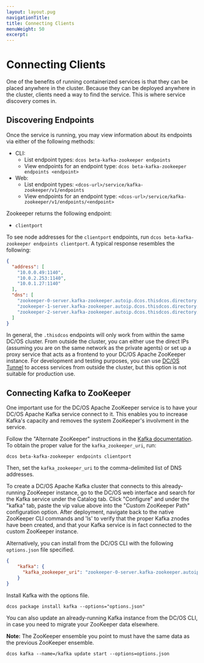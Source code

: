 ```yaml
---
layout: layout.pug
navigationTitle: 
title: Connecting Clients
menuWeight: 50
excerpt:
---
```


<!-- This source repo for this topic is https://github.com/mesosphere/dcos-commons -->


# Connecting Clients

One of the benefits of running containerized services is that they can be placed anywhere in the cluster. Because they can be deployed anywhere in the cluster, clients need a way to find the service. This is where service discovery comes in.

<a name="discovering-endpoints"></a>
## Discovering Endpoints

Once the service is running, you may view information about its endpoints via either of the following methods:

- CLI:
  - List endpoint types: `dcos beta-kafka-zookeeper endpoints`
  - View endpoints for an endpoint type: `dcos beta-kafka-zookeeper endpoints <endpoint>`
- Web:
  - List endpoint types: `<dcos-url>/service/kafka-zookeeper/v1/endpoints`
  - View endpoints for an endpoint type: `<dcos-url>/service/kafka-zookeeper/v1/endpoints/<endpoint>`

Zookeeper returns the following endpoint:

- `clientport`

To see node addresses for the `clientport` endpoints, run `dcos beta-kafka-zookeeper endpoints clientport`. A typical response resembles the following:

```json
{
  "address": [
    "10.0.0.49:1140",
    "10.0.2.253:1140",
    "10.0.1.27:1140"
  ],
  "dns": [
    "zookeeper-0-server.kafka-zookeeper.autoip.dcos.thisdcos.directory:1140",
    "zookeeper-1-server.kafka-zookeeper.autoip.dcos.thisdcos.directory:1140",
    "zookeeper-2-server.kafka-zookeeper.autoip.dcos.thisdcos.directory:1140"
  ]
}
```

In general, the `.thisdcos` endpoints will only work from within the same DC/OS cluster. From outside the cluster, you can either use the direct IPs (assuming you are on the same network as the private agents) or set up a proxy service that acts as a frontend to your DC/OS Apache ZooKeeper instance. For development and testing purposes, you can use [DC/OS Tunnel](/latest/administration/access-node/tunnel/) to access services from outside the cluster, but this option is not suitable for production use.

<a name="connecting-kafka-to-zookeeper"></a>
## Connecting Kafka to ZooKeeper

One important use for the DC/OS Apache ZooKeeper service is to have your DC/OS Apache Kafka service connect to it. This enables you to increase Kafka's capacity and removes the system ZooKeeper's involvment in the service.

Follow the "Alternate ZooKeeper" instructions in the [Kafka documentation](https://docs.mesosphere.com/service-docs/kafka/2.0.2-0.11.0/install/#alternate-zookeeper). To obtain the proper value for the `kafka_zookeeper_uri`, run:

`dcos beta-kafka-zookeeper endpoints clientport`

Then, set the `kafka_zookeeper_uri` to the comma-delimited list of DNS addresses.

To create a DC/OS Apache Kafka cluster that connects to this already-running ZooKeeper instance, go to the DC/OS web interface and search for the Kafka service under the Catalog tab. Click "Configure" and under the "kafka" tab, paste the vip value above into the "Custom ZooKeeper Path" configuration option. After deployment, navigate back to the native ZooKeeper CLI commands and 'ls' to verify that the proper Kafka znodes have been created, and that your Kafka service is in fact connected to the custom ZooKeeper instance.

Alternatively, you can install from the DC/OS CLI with the following `options.json` file specified.

```json
{
    "kafka": {
      "kafka_zookeeper_uri": "zookeeper-0-server.kafka-zookeeper.autoip.dcos.thisdcos.directory:1140,zookeeper-1-server.kafka-zookeeper.autoip.dcos.thisdcos.directory:1140,zookeeper-2-server.kafka-zookeeper.autoip.dcos.thisdcos.directory:1140"
    }
}
```

Install Kafka with the options file.

```shell
dcos package install kafka --options="options.json"
```

You can also update an already-running Kafka instance from the DC/OS CLI, in case you need to migrate your ZooKeeper data elsewhere.

**Note:** The ZooKeeper ensemble you point to must have the same data as the previous ZooKeeper ensemble.

```shell
dcos kafka --name=/kafka update start --options=options.json
```
